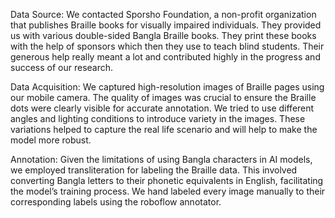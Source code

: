 Data Source: We contacted Sporsho Foundation, a non-profit organization that 
publishes Braille books for visually impaired individuals. They provided us with 
various double-sided Bangla Braille books. They print these books with the help of 
sponsors which then they use to teach blind students. Their generous help really 
meant a lot and contributed highly in the progress and success of our research.

Data Acquisition: We captured high-resolution images of Braille pages using our 
mobile camera. The quality of images was crucial to ensure the Braille dots were 
clearly visible for accurate annotation. We tried to use different angles and lighting 
conditions to introduce variety in the images. These variations helped to capture the 
real life scenario and will help to make the model more robust. 

Annotation: Given the limitations of using Bangla characters in AI models, we 
employed transliteration for labeling the Braille data. This involved converting 
Bangla letters to their phonetic equivalents in English, facilitating the model’s 
training process. We hand labeled every image manually to their corresponding 
labels using the roboflow annotator. 
